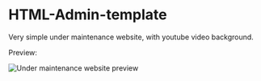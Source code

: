# HTML-Admin-template
Very simple under maintenance website, with youtube video background.

Preview:

![Under maintenance website preview](https://raw.githubusercontent.com/DaWe35/Under-maintenance-template/master/preview.jpg)
